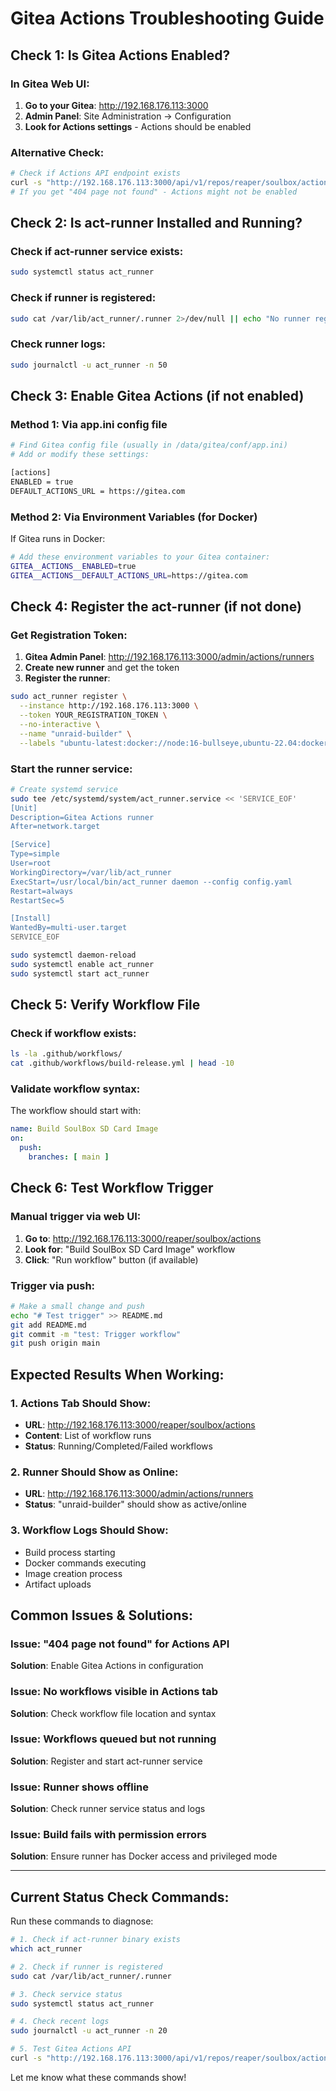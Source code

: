 # Gitea Actions Troubleshooting Guide

## Check 1: Is Gitea Actions Enabled?

### In Gitea Web UI:
1. **Go to your Gitea**: http://192.168.176.113:3000
2. **Admin Panel**: Site Administration → Configuration
3. **Look for Actions settings** - Actions should be enabled

### Alternative Check:
```bash
# Check if Actions API endpoint exists
curl -s "http://192.168.176.113:3000/api/v1/repos/reaper/soulbox/actions/runs" 
# If you get "404 page not found" - Actions might not be enabled
```

## Check 2: Is act-runner Installed and Running?

### Check if act-runner service exists:
```bash
sudo systemctl status act_runner
```

### Check if runner is registered:
```bash
sudo cat /var/lib/act_runner/.runner 2>/dev/null || echo "No runner registered"
```

### Check runner logs:
```bash
sudo journalctl -u act_runner -n 50
```

## Check 3: Enable Gitea Actions (if not enabled)

### Method 1: Via app.ini config file
```bash
# Find Gitea config file (usually in /data/gitea/conf/app.ini)
# Add or modify these settings:

[actions]
ENABLED = true
DEFAULT_ACTIONS_URL = https://gitea.com
```

### Method 2: Via Environment Variables (for Docker)
If Gitea runs in Docker:
```bash
# Add these environment variables to your Gitea container:
GITEA__ACTIONS__ENABLED=true
GITEA__ACTIONS__DEFAULT_ACTIONS_URL=https://gitea.com
```

## Check 4: Register the act-runner (if not done)

### Get Registration Token:
1. **Gitea Admin Panel**: http://192.168.176.113:3000/admin/actions/runners  
2. **Create new runner** and get the token
3. **Register the runner**:

```bash
sudo act_runner register \
  --instance http://192.168.176.113:3000 \
  --token YOUR_REGISTRATION_TOKEN \
  --no-interactive \
  --name "unraid-builder" \
  --labels "ubuntu-latest:docker://node:16-bullseye,ubuntu-22.04:docker://node:16-bullseye"
```

### Start the runner service:
```bash
# Create systemd service
sudo tee /etc/systemd/system/act_runner.service << 'SERVICE_EOF'
[Unit]
Description=Gitea Actions runner
After=network.target

[Service]
Type=simple
User=root
WorkingDirectory=/var/lib/act_runner
ExecStart=/usr/local/bin/act_runner daemon --config config.yaml
Restart=always
RestartSec=5

[Install]
WantedBy=multi-user.target
SERVICE_EOF

sudo systemctl daemon-reload
sudo systemctl enable act_runner
sudo systemctl start act_runner
```

## Check 5: Verify Workflow File

### Check if workflow exists:
```bash
ls -la .github/workflows/
cat .github/workflows/build-release.yml | head -10
```

### Validate workflow syntax:
The workflow should start with:
```yaml
name: Build SoulBox SD Card Image
on:
  push:
    branches: [ main ]
```

## Check 6: Test Workflow Trigger

### Manual trigger via web UI:
1. **Go to**: http://192.168.176.113:3000/reaper/soulbox/actions
2. **Look for**: "Build SoulBox SD Card Image" workflow  
3. **Click**: "Run workflow" button (if available)

### Trigger via push:
```bash
# Make a small change and push
echo "# Test trigger" >> README.md
git add README.md
git commit -m "test: Trigger workflow"
git push origin main
```

## Expected Results When Working:

### 1. Actions Tab Should Show:
- **URL**: http://192.168.176.113:3000/reaper/soulbox/actions
- **Content**: List of workflow runs
- **Status**: Running/Completed/Failed workflows

### 2. Runner Should Show as Online:
- **URL**: http://192.168.176.113:3000/admin/actions/runners
- **Status**: "unraid-builder" should show as active/online

### 3. Workflow Logs Should Show:
- Build process starting
- Docker commands executing
- Image creation process
- Artifact uploads

## Common Issues & Solutions:

### Issue: "404 page not found" for Actions API
**Solution**: Enable Gitea Actions in configuration

### Issue: No workflows visible in Actions tab  
**Solution**: Check workflow file location and syntax

### Issue: Workflows queued but not running
**Solution**: Register and start act-runner service

### Issue: Runner shows offline
**Solution**: Check runner service status and logs

### Issue: Build fails with permission errors
**Solution**: Ensure runner has Docker access and privileged mode

---

## Current Status Check Commands:

Run these commands to diagnose:

```bash
# 1. Check if act-runner binary exists
which act_runner

# 2. Check if runner is registered  
sudo cat /var/lib/act_runner/.runner

# 3. Check service status
sudo systemctl status act_runner

# 4. Check recent logs
sudo journalctl -u act_runner -n 20

# 5. Test Gitea Actions API
curl -s "http://192.168.176.113:3000/api/v1/repos/reaper/soulbox/actions/runs"
```

Let me know what these commands show!
